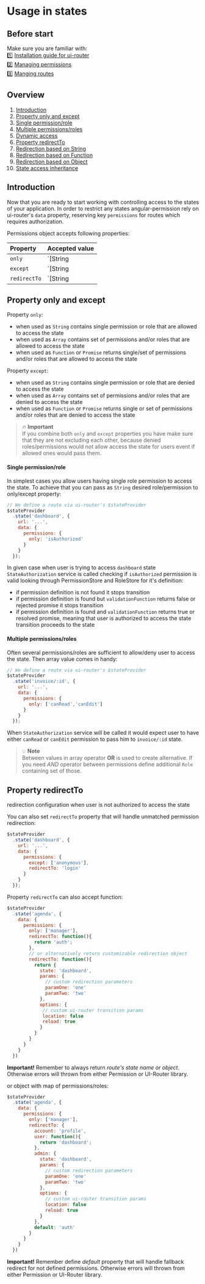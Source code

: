 Usage in states
============================

Before start
----------------------------

Make sure you are familiar with:   
:one: [Installation guide for ui-router](https://github.com/Narzerus/angular-permission/blob/development/docs/ui-router/1-installation.md)   
:two: [Managing permissions](https://github.com/Narzerus/angular-permission/blob/development/docs/1-manging-permissions.md)   
:three: [Manging routes](https://github.com/Narzerus/angular-permission/blob/development/docs/2-manging-roles.md)   

Overview
----------------------------

1. [Introduction]()
2. [Property only and except]()
  1. [Single permission/role]()
  2. [Multiple permissions/roles]() 
  3. [Dynamic access]()
3. [Property redirectTo]()
  1. [Redirection based on String]()
  1. [Redirection based on Function]()  
  1. [Redirection based on Object]()  
4. [State access inheritance]()


Introduction
----------------------------

Now that you are ready to start working with controlling access to the states of your application. In order to restrict any states angular-permission rely on ui-router's `data` property, reserving key `permissions` for routes which requires authorization.

Permissions object accepts following properties:

| Property        | Accepted value                     |
| :-------------- | :--------------------------------- |
| `only`          | `[String|Array|Function|Promise]`  |
| `except`        | `[String|Array|Function|Promise]`  |
| `redirectTo`    | `[String|Function|Object]`         |

Property only and except
----------------------------

Property `only`:
  - when used as `String` contains single permission or role that are allowed to access the state
  - when used as `Array` contains set of permissions and/or roles that are allowed to access the state
  - when used as `Function` or `Promise` returns single/set of permissions and/or roles that are allowed to access the state

Property `except`: 
  - when used as `String` contains single permission or role that are denied to access the state
  - when used as `Array` contains set of permissions and/or roles that are denied to access the state
  - when used as `Function` or `Promise` returns single or set of permissions and/or roles that are denied to access the state
  
> :fire: **Important**   
> If you combine both `only` and `except` properties you have make sure that they are not excluding each other, because denied roles/permissions would not allow access the state for users event if allowed ones would pass them.   

#### Single permission/role 

In simplest cases you allow users having single role permission to access the state. To achieve that you can pass as `String` desired role/permission to only/except property:

```javascript
// We define a route via ui-router's $stateProvider
$stateProvider
  .state('dashboard', {
    url: '...',
    data: {
      permissions: {
        only: 'isAuthorized'
      }
    }
  });
```

In given case when user is trying to access `dashboard` state `StateAuthorization` service is called checking if `isAuthorized` permission is valid looking through PermissionStore and RoleStore for it's definition: 
  - if permission definition is not found it stops transition
  - if permission definition is found but `validationFunction` returns false or rejected promise it stops transition
  - if permission definition is found and `validationFunction` returns true or resolved promise, meaning that user is authorized to access the state transition proceeds to the state

#### Multiple permissions/roles 

Often several permissions/roles are sufficient to allow/deny user to access the state. Then array value comes in handy:  

```javascript
// We define a route via ui-router's $stateProvider
$stateProvider
  .state('invoice/:id', {
    url: '...',
    data: {
      permissions: {
        only: ['canRead','canEdit']
      }
    }
  });
```

When `StateAuthorization` service will be called it would expect user to have either `canRead` or `canEdit` permission to pass him to `invoice/:id` state.

> :bulb: **Note**   
> Between values in array operator **OR** is used to create alternative. If you need *AND* operator between permissions  define additional `Role` containing set of those.  

Property redirectTo
----------------------------

redirection configuration when user is not authorized to access the state

You can also set `redirectTo` property that will handle unmatched permission redirection:

```javascript
$stateProvider
  .state('dashboard', {
    url: '...',
    data: {
      permissions: {
        except: ['anonymous'],
        redirectTo: 'login'
      }
    }
  });
```

Property `redirectTo` can also accept function:

```javascript
$stateProvider
  .state('agenda', {
    data: {
      permissions: {
        only: ['manager'],
        redirectTo: function(){
          return 'auth';
        },
        // or alternatively return customizable redirection object
        redirectTo: function(){
          return {
            state: 'dashboard',
            params: {
              // custom redirection parameters
              paramOne: 'one'
              paramTwo: 'two'
            },
            options: {
             // custom ui-router transition params
             location: false
             reload: true
            }
          }
        }
      }
    }
  })
```

**Important!** Remember to always return _route's state name or object_. Otherwise errors will thrown from either Permission or UI-Router library.

or object with map of permissions/roles:

```javascript
$stateProvider
  .state('agenda', {
    data: {
      permissions: {
        only: ['manager'],
        redirectTo: {
          account: 'profile',
          user: function(){
            return 'dashboard';
          },
          admin: {
            state: 'dashboard',
            params: {
              // custom redirection parameters
              paramOne: 'one'
              paramTwo: 'two'
            },
            options: {
              // custom ui-router transition params
              location: false
              reload: true
            }
          },
          default: 'auth'
        }
      }
    }
  })
```

**Important!** Remember define _default_ property that will handle fallback redirect for not defined permissions. Otherwise errors will thrown from either Permission or UI-Router library. 